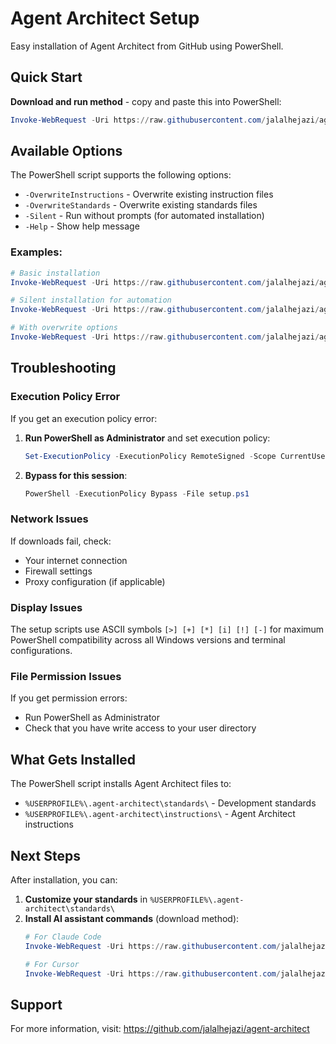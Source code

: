 # Agent Architect Setup

Easy installation of Agent Architect from GitHub using PowerShell.

## Quick Start

**Download and run method** - copy and paste this into PowerShell:

```powershell
Invoke-WebRequest -Uri https://raw.githubusercontent.com/jalalhejazi/agent-architect/main/setup.ps1 -OutFile setup.ps1; .\setup.ps1
```

## Available Options

The PowerShell script supports the following options:

- `-OverwriteInstructions` - Overwrite existing instruction files
- `-OverwriteStandards` - Overwrite existing standards files  
- `-Silent` - Run without prompts (for automated installation)
- `-Help` - Show help message

### Examples:
```powershell
# Basic installation
Invoke-WebRequest -Uri https://raw.githubusercontent.com/jalalhejazi/agent-architect/main/setup.ps1 -OutFile setup.ps1; .\setup.ps1

# Silent installation for automation
Invoke-WebRequest -Uri https://raw.githubusercontent.com/jalalhejazi/agent-architect/main/setup.ps1 -OutFile setup.ps1; .\setup.ps1 -Silent

# With overwrite options
Invoke-WebRequest -Uri https://raw.githubusercontent.com/jalalhejazi/agent-architect/main/setup.ps1 -OutFile setup.ps1; .\setup.ps1 -OverwriteInstructions -OverwriteStandards
```

## Troubleshooting

### Execution Policy Error
If you get an execution policy error:

1. **Run PowerShell as Administrator** and set execution policy:
   ```powershell
   Set-ExecutionPolicy -ExecutionPolicy RemoteSigned -Scope CurrentUser
   ```
2. **Bypass for this session**:
   ```powershell
   PowerShell -ExecutionPolicy Bypass -File setup.ps1
   ```

### Network Issues
If downloads fail, check:
- Your internet connection
- Firewall settings
- Proxy configuration (if applicable)

### Display Issues
The setup scripts use ASCII symbols `[>] [+] [*] [i] [!] [-]` for maximum PowerShell compatibility across all Windows versions and terminal configurations.

### File Permission Issues
If you get permission errors:
- Run PowerShell as Administrator
- Check that you have write access to your user directory

## What Gets Installed

The PowerShell script installs Agent Architect files to:
- `%USERPROFILE%\.agent-architect\standards\` - Development standards
- `%USERPROFILE%\.agent-architect\instructions\` - Agent Architect instructions

## Next Steps

After installation, you can:

1. **Customize your standards** in `%USERPROFILE%\.agent-architect\standards\`
2. **Install AI assistant commands** (download method):
   ```powershell
   # For Claude Code
   Invoke-WebRequest -Uri https://raw.githubusercontent.com/jalalhejazi/agent-architect/main/setup-claude-code.ps1 -OutFile setup-claude-code.ps1; .\setup-claude-code.ps1
   
   # For Cursor  
   Invoke-WebRequest -Uri https://raw.githubusercontent.com/jalalhejazi/agent-architect/main/setup-cursor.ps1 -OutFile setup-cursor.ps1; .\setup-cursor.ps1
   ```

## Support

For more information, visit: https://github.com/jalalhejazi/agent-architect

